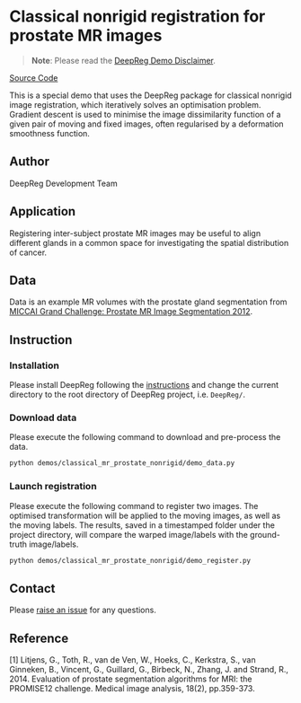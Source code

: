 # Classical nonrigid registration for prostate MR images

> **Note**: Please read the
> [DeepReg Demo Disclaimer](introduction.html#demo-disclaimer).

[Source Code](https://github.com/DeepRegNet/DeepReg/tree/main/demos/classical_mr_prostate_nonrigid)

This is a special demo that uses the DeepReg package for classical nonrigid image
registration, which iteratively solves an optimisation problem. Gradient descent is used
to minimise the image dissimilarity function of a given pair of moving and fixed images,
often regularised by a deformation smoothness function.

## Author

DeepReg Development Team

## Application

Registering inter-subject prostate MR images may be useful to align different glands in
a common space for investigating the spatial distribution of cancer.

## Data

Data is an example MR volumes with the prostate gland segmentation from
[MICCAI Grand Challenge: Prostate MR Image Segmentation 2012](https://promise12.grand-challenge.org/).

## Instruction

### Installation

Please install DeepReg following the [instructions](../getting_started/install.html) and
change the current directory to the root directory of DeepReg project, i.e. `DeepReg/`.

### Download data

Please execute the following command to download and pre-process the data.

```bash
python demos/classical_mr_prostate_nonrigid/demo_data.py
```

### Launch registration

Please execute the following command to register two images. The optimised
transformation will be applied to the moving images, as well as the moving labels. The
results, saved in a timestamped folder under the project directory, will compare the
warped image/labels with the ground-truth image/labels.

```bash
python demos/classical_mr_prostate_nonrigid/demo_register.py
```

## Contact

Please [raise an issue](https://github.com/DeepRegNet/DeepReg/issues/new/choose) for any
questions.

## Reference

[1] Litjens, G., Toth, R., van de Ven, W., Hoeks, C., Kerkstra, S., van Ginneken, B.,
Vincent, G., Guillard, G., Birbeck, N., Zhang, J. and Strand, R., 2014. Evaluation of
prostate segmentation algorithms for MRI: the PROMISE12 challenge. Medical image
analysis, 18(2), pp.359-373.
